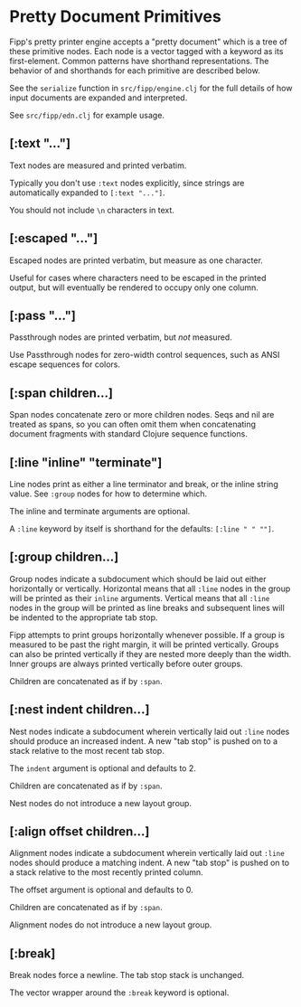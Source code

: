 # Pretty Document Primitives

Fipp's pretty printer engine accepts a "pretty document" which is a tree of
these primitive nodes. Each node is a vector tagged with a keyword as its
first-element. Common patterns have shorthand representations.  The behavior
of and shorthands for each primitive are described below.

See the `serialize` function in `src/fipp/engine.clj` for the full details of
how input documents are expanded and interpreted.

See `src/fipp/edn.clj` for example usage.


## [:text "..."]

Text nodes are measured and printed verbatim.

Typically you don't use `:text` nodes explicitly, since strings are
automatically expanded to `[:text "..."]`.

You should not include `\n` characters in text.


## [:escaped "..."]

Escaped nodes are printed verbatim, but measure as one character.

Useful for cases where characters need to be escaped in the printed
output, but will eventually be rendered to occupy only one column.


## [:pass "..."]

Passthrough nodes are printed verbatim, but *not* measured.

Use Passthrough nodes for zero-width control sequences, such as ANSI escape
sequences for colors.


## [:span children...]

Span nodes concatenate zero or more children nodes. Seqs and nil are
treated as spans, so you can often omit them when concatenating
document fragments with standard Clojure sequence functions.


## [:line "inline" "terminate"]

Line nodes print as either a line terminator and break, or the inline string
value. See `:group` nodes for how to determine which.

The inline and terminate arguments are optional.

A `:line` keyword by itself is shorthand for the defaults: `[:line " " ""]`.


## [:group children...]

Group nodes indicate a subdocument which should be laid out either
horizontally or vertically. Horizontal means that all `:line` nodes in the
group will be printed as their `inline` arguments. Vertical means that all
`:line` nodes in the group will be printed as line breaks and subsequent
lines will be indented to the appropriate tab stop.

Fipp attempts to print groups horizontally whenever possible. If a group is
measured to be past the right margin, it will be printed vertically. Groups
can also be printed vertically if they are nested more deeply than the width.
Inner groups are always printed vertically before outer groups.

Children are concatenated as if by `:span`.


## [:nest indent children...]

Nest nodes indicate a subdocument wherein vertically laid out `:line` nodes
should produce an increased indent. A new "tab stop" is pushed on to a stack
relative to the most recent tab stop.

The `indent` argument is optional and defaults to 2.

Children are concatenated as if by `:span`.

Nest nodes do not introduce a new layout group.


## [:align offset children...]

Alignment nodes indicate a subdocument wherein vertically laid out `:line`
nodes should produce a matching indent. A new "tab stop" is pushed on to a
stack relative to the most recently printed column.

The offset argument is optional and defaults to 0.

Children are concatenated as if by `:span`.

Alignment nodes do not introduce a new layout group.


## [:break]

Break nodes force a newline. The tab stop stack is unchanged.

The vector wrapper around the `:break` keyword is optional.
